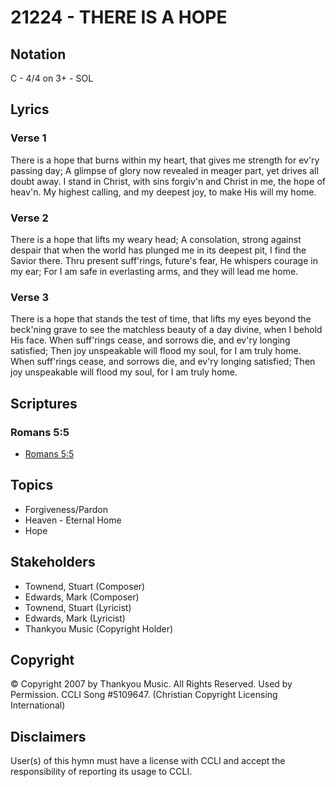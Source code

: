 # 21224 - THERE IS A HOPE

## Notation

C - 4/4 on 3+ - SOL

## Lyrics

### Verse 1

There is a hope that burns within my heart, that gives me strength for ev'ry passing day; A glimpse of glory now revealed in meager part, yet drives all doubt away. I stand in Christ, with sins forgiv'n and Christ in me, the hope of heav'n. My highest calling, and my deepest joy, to make His will my home.

### Verse 2

There is a hope that lifts my weary head; A consolation, strong against despair that when the world has plunged me in its deepest pit, I find the Savior there. Thru present suff'rings, future's fear, He whispers courage in my ear; For I am safe in everlasting arms, and they will lead me home.

### Verse 3

There is a hope that stands the test of time, that lifts my eyes beyond the beck'ning grave to see the matchless beauty of a day divine, when I behold His face. When suff'rings cease, and sorrows die, and ev'ry longing satisfied; Then joy unspeakable will flood my soul, for I am truly home. When suff'rings cease, and sorrows die, and ev'ry longing satisfied; Then joy unspeakable will flood my soul, for I am truly home. 


## Scriptures

### Romans 5:5

- [Romans 5:5](https://www.biblegateway.com/passage/?search=Romans%205%3A5)


## Topics

- Forgiveness/Pardon
- Heaven - Eternal Home
- Hope

## Stakeholders

- Townend, Stuart (Composer)
- Edwards, Mark (Composer)
- Townend, Stuart (Lyricist)
- Edwards, Mark (Lyricist)
- Thankyou Music (Copyright Holder)

## Copyright

© Copyright 2007 by Thankyou Music. All Rights Reserved. Used by Permission. CCLI Song #5109647.
(Christian Copyright Licensing International)

## Disclaimers

User(s) of this hymn must have a license with CCLI and accept the responsibility of reporting its usage to CCLI.

